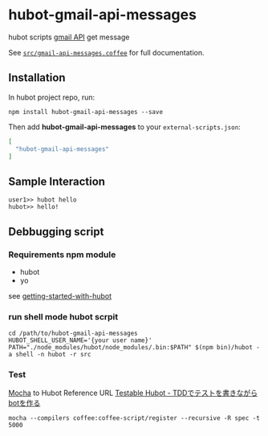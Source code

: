 # hubot-gmail-api-messages

hubot scripts [gmail API](https://developers.google.com/gmail/api/) get message

See [`src/gmail-api-messages.coffee`](src/gmail-api-messages.coffee) for full documentation.

## Installation

In hubot project repo, run:

`npm install hubot-gmail-api-messages --save`

Then add **hubot-gmail-api-messages** to your `external-scripts.json`:

```json
[
  "hubot-gmail-api-messages"
]
```

## Sample Interaction

```
user1>> hubot hello
hubot>> hello!
```


## Debbugging script

### Requirements npm module

* hubot
* yo

see [getting-started-with-hubot](https://hubot.github.com/docs/#getting-started-with-hubot)


### run shell mode hubot scrpit

```
cd /path/to/hubot-gmail-api-messages
HUBOT_SHELL_USER_NAME='{your user name}' PATH="./node_modules/hubot/node_modules/.bin:$PATH" $(npm bin)/hubot -a shell -n hubot -r src
```

### Test

[Mocha](http://mochajs.org/) to Hubot Reference URL [Testable Hubot - TDDでテストを書きながらbotを作る](http://devlog.forkwell.com/2014/10/28/testable-hubot-tdddetesutowoshu-kinagarabotwozuo-ru/)

```
mocha --compilers coffee:coffee-script/register --recursive -R spec -t 5000
```
